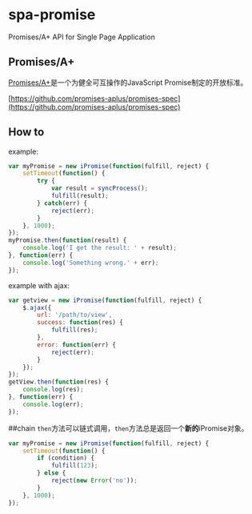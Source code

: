 # spa-promise
Promises/A+ API for Single Page Application

## Promises/A+
[Promises/A+](https://promisesaplus.com/)是一个为健全可互操作的JavaScript Promise制定的开放标准。

[https://github.com/promises-aplus/promises-spec](https://github.com/promises-aplus/promises-spec)

## How to
example:
```javascript
var myPromise = new iPromise(function(fulfill, reject) {
    setTimeout(function() {
        try {
            var result = syncProcess();
            fulfill(result);
        } catch(err) {
            reject(err);
        }
    }, 1000);
});
myPromise.then(function(result) {
    console.log('I get the result: ' + result);
}, function(err) {
    console.log('Something wrong.' + err);
});
```
example with ajax:
```javascript
var getview = new iPromise(function(fulfill, reject) {
    $.ajax({
        url: '/path/to/view',
        success: function(res) {
            fulfill(res);
        },
        error: function(err) {
            reject(err);
        }
    });
});
getView.then(function(res) {
    console.log(res);
}, function(err) {
    console.log(err);
});
```
##chain
`then`方法可以链式调用，`then`方法总是返回一个<strong>新的</strong>iPromise对象。
```javascript
var myPromise = new iPromise(function(fulfill, reject) {
    setTimeout(function() {
        if (condition) {
            fulfill(123);
        } else {
            reject(new Error('no'));
        }
    }, 1000);
});
```
